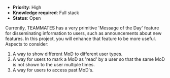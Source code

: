 * **Priority**: High
* **Knowledge required**: Full stack
* **Status**: Open

Currently, TEAMMATES has a very primitive 'Message of the Day' feature for disseminating information to users, such as announcements about new features. In this project, you will enhance that feature to be more useful.
Aspects to consider:
1. A way to show different MoD to different user types.
1. A way for users to mark a MoD as 'read' by a user so that the same MoD is not shown to the user multiple times.
1. A way for users to access past MoD's.